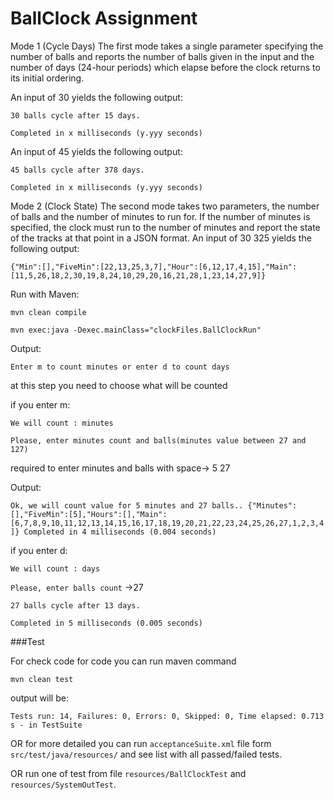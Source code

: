 # BallClock Assignment

Mode 1 (Cycle Days)
The first mode takes a single parameter specifying the number of balls and reports the number of balls given in the input and the number of days (24-hour periods) which elapse before the clock returns to its initial ordering.

An input of 30 yields the following output:

`30 balls cycle after 15 days.`

`Completed in x milliseconds (y.yyy seconds)`

An input of 45 yields the following output:

`45 balls cycle after 378 days.`

`Completed in x milliseconds (y.yyy seconds)`

Mode 2 (Clock State)
The second mode takes two parameters, the number of balls and the number of minutes to run for. If the number of minutes is specified, the clock must run to the number of minutes and report the state of the tracks at that point in a JSON format. An input of 30 325 yields the following output:

`{"Min":[],"FiveMin":[22,13,25,3,7],"Hour":[6,12,17,4,15],"Main":
[11,5,26,18,2,30,19,8,24,10,29,20,16,21,28,1,23,14,27,9]}`

Run with Maven:

`mvn clean compile`

`mvn exec:java -Dexec.mainClass="clockFiles.BallClockRun"`

Output:

`Enter m to count minutes or enter d to count days`

at this step you need to choose what will be counted

if you enter m:

`We will count : minutes`

`Please, enter minutes count and balls(minutes value between 27 and 127)`

required to enter minutes and balls with space-> 5 27

Output:

`Ok, we will count value for 5 minutes and 27 balls..
{"Minutes":[],"FiveMin":[5],"Hours":[],"Main":[6,7,8,9,10,11,12,13,14,15,16,17,18,19,20,21,22,23,24,25,26,27,1,2,3,4]}
Completed in 4 milliseconds (0.004 seconds)`

if you enter d:

`We will count : days`

`Please, enter balls count` ->27

`27 balls cycle after 13 days.`

`Completed in 5 milliseconds (0.005 seconds)`

###Test

For check code for code you can run maven command

`mvn clean test`

output will be: 

`Tests run: 14, Failures: 0, Errors: 0, Skipped: 0, Time elapsed: 0.713 s - in TestSuite`

OR for more detailed you can run `acceptanceSuite.xml` file form `src/test/java/resources/` and see list with all passed/failed tests.  

OR run one of test from file `resources/BallClockTest` and `resources/SystemOutTest`.
